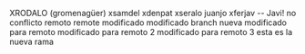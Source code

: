 XRODALO (gromenagüer)
xsamdel
xdenpat
xseralo
juanjo
xferjav -- Javi!
no conflicto remoto
remote
modificado
modificado branch nueva
modificado para remoto
modificado para remoto 2
modificado para remoto 3
esta es la nueva rama
